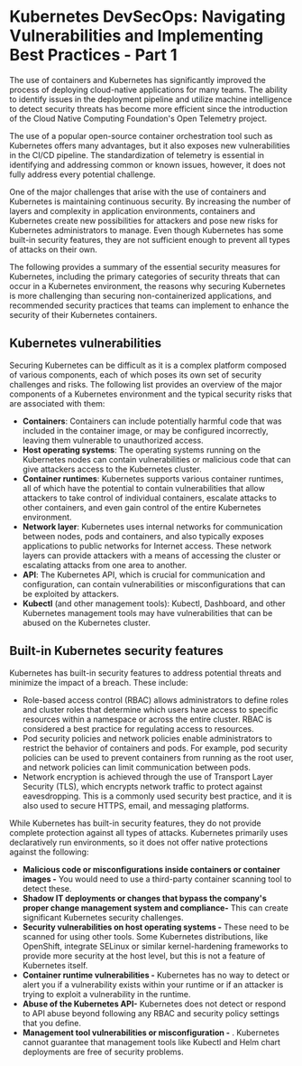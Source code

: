 # Kubernetes DevSecOps: Navigating Vulnerabilities and Implementing Best Practices - Part 1

The use of containers and Kubernetes has significantly improved the process of deploying cloud-native applications for many teams. The ability to identify issues in the deployment pipeline and utilize machine intelligence to detect security threats has become more efficient since the introduction of the Cloud Native Computing Foundation's Open Telemetry project.

The use of a popular open-source container orchestration tool such as Kubernetes offers many advantages, but it also exposes new vulnerabilities in the CI/CD pipeline. The standardization of telemetry is essential in identifying and addressing common or known issues, however, it does not fully address every potential challenge.

One of the major challenges that arise with the use of containers and Kubernetes is maintaining continuous security. By increasing the number of layers and complexity in application environments, containers and Kubernetes create new possibilities for attackers and pose new risks for Kubernetes administrators to manage. Even though Kubernetes has some built-in security features, they are not sufficient enough to prevent all types of attacks on their own.

The following provides a summary of the essential security measures for Kubernetes, including the primary categories of security threats that can occur in a Kubernetes environment, the reasons why securing Kubernetes is more challenging than securing non-containerized applications, and recommended security practices that teams can implement to enhance the security of their Kubernetes containers.

## Kubernetes vulnerabilities
Securing Kubernetes can be difficult as it is a complex platform composed of various components, each of which poses its own set of security challenges and risks. The following list provides an overview of the major components of a Kubernetes environment and the typical security risks that are associated with them:

- **Containers**: Containers can include potentially harmful code that was included in the container image, or may be configured incorrectly, leaving them vulnerable to unauthorized access.
- **Host operating systems**: The operating systems running on the Kubernetes nodes can contain vulnerabilities or malicious code that can give attackers access to the Kubernetes cluster.
- **Container runtimes**: Kubernetes supports various container runtimes, all of which have the potential to contain vulnerabilities that allow attackers to take control of individual containers, escalate attacks to other containers, and even gain control of the entire Kubernetes environment.
- **Network layer**: Kubernetes uses internal networks for communication between nodes, pods and containers, and also typically exposes applications to public networks for Internet access. These network layers can provide attackers with a means of accessing the cluster or escalating attacks from one area to another.
- **API**: The Kubernetes API, which is crucial for communication and configuration, can contain vulnerabilities or misconfigurations that can be exploited by attackers.
- **Kubectl** (and other management tools): Kubectl, Dashboard, and other Kubernetes management tools may have vulnerabilities that can be abused on the Kubernetes cluster.

## Built-in Kubernetes security features

Kubernetes has built-in security features to address potential threats and minimize the impact of a breach. These include:

- Role-based access control (RBAC) allows administrators to define roles and cluster roles that determine which users have access to specific resources within a namespace or across the entire cluster. RBAC is considered a best practice for regulating access to resources.
- Pod security policies and network policies enable administrators to restrict the behavior of containers and pods. For example, pod security policies can be used to prevent containers from running as the root user, and network policies can limit communication between pods.
- Network encryption is achieved through the use of Transport Layer Security (TLS), which encrypts network traffic to protect against eavesdropping. This is a commonly used security best practice, and it is also used to secure HTTPS, email, and messaging platforms.

While Kubernetes has built-in security features, they do not provide complete protection against all types of attacks. Kubernetes primarily uses declaratively run environments, so it does not offer native protections against the following:

- **Malicious code or misconfigurations inside containers or container images -**  You would need to use a third-party container scanning tool to detect these.
- **Shadow IT deployments or changes that bypass the company's proper change management system and compliance-** This can create significant Kubernetes security challenges.
- **Security vulnerabilities on host operating systems -**  These need to be scanned for using other tools. Some Kubernetes distributions, like OpenShift, integrate SELinux or similar kernel-hardening frameworks to provide more security at the host level, but this is not a feature of Kubernetes itself.
- **Container runtime vulnerabilities -** Kubernetes has no way to detect or alert you if a vulnerability exists within your runtime or if an attacker is trying to exploit a vulnerability in the runtime.
- **Abuse of the Kubernetes API-**  Kubernetes does not detect or respond to API abuse beyond following any RBAC and security policy settings that you define.
- **Management tool vulnerabilities or misconfiguration -** . Kubernetes cannot guarantee that management tools like Kubectl and Helm chart deployments are free of security problems.